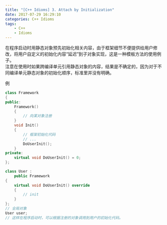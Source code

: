 ```yaml
---
title: "[C++ Idioms] 3. Attach by Initialization"
date: 2017-07-29 16:29:10
categories: C++ Idioms
tags:
    - C++
    - Idioms
---
```

在程序启动时用静态对象预先初始化相关内容，由于框架细节不便提供给用户修改，将用户自定义的初始化内容“延迟”到子对象实现，这是一种模板方法的使用例子。<!-- more -->  
注意在使用时如果跨编译单元引用静态对象的内容，结果是不确定的，因为对于不同编译单元静态对象的初始化顺序，标准里并没有明确。   

例
```c++
class Framework
{
public:
	Framework()
	{
		// 向某对象注册
	}
	void Init()
	{
		// 框架初始化代码
		// ...
		DoUserInit();
	}
private:
	virtual void DoUserInit() = 0;
};

class User :
	public Framework
{
	virtual void DoUserInit() override
	{
		// init
	}
};
// 全局对象
User user;
// 这样在程序启动时，可以根据注册的对象调用到用户的初始化代码。

```